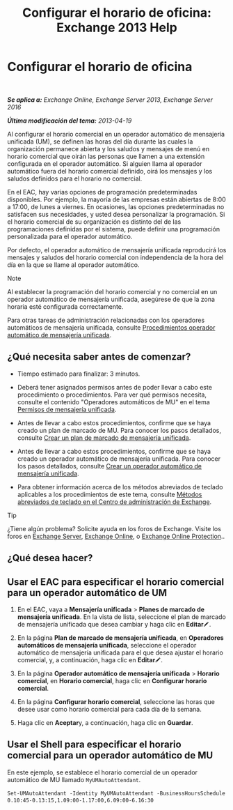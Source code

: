 ﻿---
title: 'Configurar el horario de oficina: Exchange 2013 Help'
TOCTitle: Configurar el horario de oficina
ms:assetid: 96b4be99-af94-4fa4-959a-48413387a044
ms:mtpsurl: https://technet.microsoft.com/es-es/library/Bb232133(v=EXCHG.150)
ms:contentKeyID: 49895792
ms.date: 05/22/2018
mtps_version: v=EXCHG.150
ms.translationtype: MT
---

# Configurar el horario de oficina

 

_**Se aplica a:** Exchange Online, Exchange Server 2013, Exchange Server 2016_

_**Última modificación del tema:** 2013-04-19_

Al configurar el horario comercial en un operador automático de mensajería unificada (UM), se definen las horas del día durante las cuales la organización permanece abierta y los saludos y mensajes de menú en horario comercial que oirán las personas que llamen a una extensión configurada en el operador automático. Si alguien llama al operador automático fuera del horario comercial definido, oirá los mensajes y los saludos definidos para el horario no comercial.

En el EAC, hay varias opciones de programación predeterminadas disponibles. Por ejemplo, la mayoría de las empresas están abiertas de 8:00 a 17:00, de lunes a viernes. En ocasiones, las opciones predeterminadas no satisfacen sus necesidades, y usted desea personalizar la programación. Si el horario comercial de su organización es distinto del de las programaciones definidas por el sistema, puede definir una programación personalizada para el operador automático.

Por defecto, el operador automático de mensajería unificada reproducirá los mensajes y saludos del horario comercial con independencia de la hora del día en la que se llame al operador automático.


> [!NOTE]
> Al establecer la programación del horario comercial y no comercial en un operador automático de mensajería unificada, asegúrese de que la zona horaria esté configurada correctamente.



Para otras tareas de administración relacionadas con los operadores automáticos de mensajería unificada, consulte [Procedimientos operador automático de mensajería unificada](um-auto-attendant-procedures-exchange-2013-help.md).

## ¿Qué necesita saber antes de comenzar?

  - Tiempo estimado para finalizar: 3 minutos.

  - Deberá tener asignados permisos antes de poder llevar a cabo este procedimiento o procedimientos. Para ver qué permisos necesita, consulte el contenido "Operadores automáticos de MU" en el tema [Permisos de mensajería unificada](unified-messaging-permissions-exchange-2013-help.md).

  - Antes de llevar a cabo estos procedimientos, confirme que se haya creado un plan de marcado de MU. Para conocer los pasos detallados, consulte [Crear un plan de marcado de mensajería unificada](create-a-um-dial-plan-exchange-2013-help.md).

  - Antes de llevar a cabo estos procedimientos, confirme que se haya creado un operador automático de mensajería unificada. Para conocer los pasos detallados, consulte [Crear un operador automático de mensajería unificada](create-a-um-auto-attendant-exchange-2013-help.md).

  - Para obtener información acerca de los métodos abreviados de teclado aplicables a los procedimientos de este tema, consulte [Métodos abreviados de teclado en el Centro de administración de Exchange](keyboard-shortcuts-in-the-exchange-admin-center-exchange-online-protection-help.md).


> [!TIP]
> ¿Tiene algún problema? Solicite ayuda en los foros de Exchange. Visite los foros en <A href="https://go.microsoft.com/fwlink/p/?linkid=60612">Exchange Server</A>, <A href="https://go.microsoft.com/fwlink/p/?linkid=267542">Exchange Online</A>, o <A href="https://go.microsoft.com/fwlink/p/?linkid=285351">Exchange Online Protection</A>..



## ¿Qué desea hacer?

## Usar el EAC para especificar el horario comercial para un operador automático de UM

1.  En el EAC, vaya a **Mensajería unificada** \> **Planes de marcado de mensajería unificada**. En la vista de lista, seleccione el plan de marcado de mensajería unificada que desea cambiar y haga clic en **Editar**![Icono Editar](images/Bb124582.6f53ccb2-1f13-4c02-bea0-30690e6ea71d(EXCHG.150).gif "Icono Editar").

2.  En la página **Plan de marcado de mensajería unificada**, en **Operadores automáticos de mensajería unificada**, seleccione el operador automático de mensajería unificada para el que desea ajustar el horario comercial, y, a continuación, haga clic en **Editar**![Icono Editar](images/Bb124582.6f53ccb2-1f13-4c02-bea0-30690e6ea71d(EXCHG.150).gif "Icono Editar").

3.  En la página **Operador automático de mensajería unificada** \> **Horario comercial**, en **Horario comercial**, haga clic en **Configurar horario comercial**.

4.  En la página **Configurar horario comercial**, seleccione las horas que desee usar como horario comercial para cada día de la semana.

5.  Haga clic en **Aceptar**y, a continuación, haga clic en **Guardar**.

## Usar el Shell para especificar el horario comercial para un operador automático de MU

En este ejemplo, se establece el horario comercial de un operador automático de MU llamado `MyUMAutoAttendant`.

    Set-UMAutoAttendant -Identity MyUMAutoAttendant -BusinessHoursSchedule 0.10:45-0.13:15,1.09:00-1.17:00,6.09:00-6.16:30

